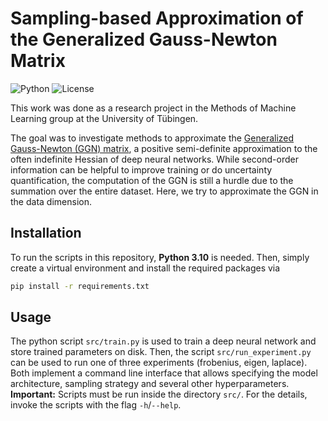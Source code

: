 # Sampling-based Approximation of the Generalized Gauss-Newton Matrix

![Python](https://img.shields.io/badge/python-3.10-blue.svg)
![License](https://img.shields.io/github/license/f-lair/sampling-based-ggn-approximation)

This work was done as a research project in the Methods of Machine Learning group at the University of Tübingen.

The goal was to investigate methods to approximate the [Generalized Gauss-Newton (GGN) matrix](https://aleximmer.github.io/assets/immer_msc_thesis.pdf), a positive semi-definite approximation to the often indefinite Hessian of deep neural networks.
While second-order information can be helpful to improve training or do uncertainty quantification, the computation of the GGN is still a hurdle due to the summation over the entire dataset.
Here, we try to approximate the GGN in the data dimension.


## Installation

To run the scripts in this repository, **Python 3.10** is needed.
Then, simply create a virtual environment and install the required packages via

```bash
pip install -r requirements.txt
```

## Usage

The python script `src/train.py` is used to train a deep neural network and store trained parameters on disk.
Then, the script `src/run_experiment.py` can be used to run one of three experiments (frobenius, eigen, laplace).
Both implement a command line interface that allows specifying the model architecture, sampling strategy and several other hyperparameters.
**Important:** Scripts must be run inside the directory `src/`.
For the details, invoke the scripts with the flag `-h`/`--help`.